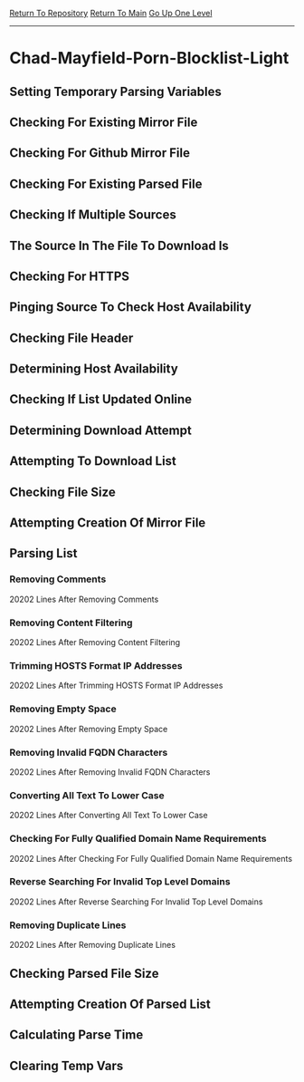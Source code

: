 [Return To Repository](https://github.com/deathbybandaid/piholeparser/)
[Return To Main](https://github.com/deathbybandaid/piholeparser/blob/master/RecentRunLogs/Mainlog.md)
[Go Up One Level](https://github.com/deathbybandaid/piholeparser/blob/master/RecentRunLogs/TopLevelScripts/30-Processing-External-Blacklists.md)
____________________________________
# Chad-Mayfield-Porn-Blocklist-Light
## Setting Temporary Parsing Variables
## Checking For Existing Mirror File
## Checking For Github Mirror File
## Checking For Existing Parsed File
## Checking If Multiple Sources
## The Source In The File To Download Is
## Checking For HTTPS
## Pinging Source To Check Host Availability
## Checking File Header
## Determining Host Availability
## Checking If List Updated Online
## Determining Download Attempt
## Attempting To Download List
## Checking File Size
## Attempting Creation Of Mirror File
## Parsing List
### Removing Comments
20202 Lines After Removing Comments
### Removing Content Filtering
20202 Lines After Removing Content Filtering
### Trimming HOSTS Format IP Addresses
20202 Lines After Trimming HOSTS Format IP Addresses
### Removing Empty Space
20202 Lines After Removing Empty Space
### Removing Invalid FQDN Characters
20202 Lines After Removing Invalid FQDN Characters
### Converting All Text To Lower Case
20202 Lines After Converting All Text To Lower Case
### Checking For Fully Qualified Domain Name Requirements
20202 Lines After Checking For Fully Qualified Domain Name Requirements
### Reverse Searching For Invalid Top Level Domains
20202 Lines After Reverse Searching For Invalid Top Level Domains
### Removing Duplicate Lines
20202 Lines After Removing Duplicate Lines
## Checking Parsed File Size
## Attempting Creation Of Parsed List
## Calculating Parse Time
## Clearing Temp Vars
